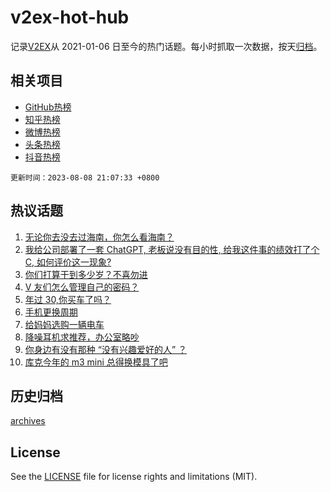 # v2ex-hot-hub

 记录[V2EX](https://www.v2ex.com/)从 2021-01-06 日至今的热门话题。每小时抓取一次数据，按天[归档](archives)。
 
 ## 相关项目

- [GitHub热榜](https://github.com/it985/github-hot-hub)
- [知乎热榜](https://github.com/it985/zhihu-hot-hub)
- [微博热榜](https://github.com/it985/weibo-hot-hub)
- [头条热榜](https://github.com/it985/toutiao-hot-hub)
- [抖音热榜](https://github.com/it985/douyin-hot-hub)


 `更新时间：2023-08-08 21:07:33 +0800`

## 热议话题

1. [无论你去没去过海南，你怎么看海南？](https://www.v2ex.com/t/963237)
1. [我给公司部署了一套 ChatGPT, 老板说没有目的性, 给我这件事的绩效打了个 C, 如何评价这一现象?](https://www.v2ex.com/t/963224)
1. [你们打算干到多少岁？不喜勿进](https://www.v2ex.com/t/963275)
1. [V 友们怎么管理自己的密码？](https://www.v2ex.com/t/963304)
1. [年过 30,你买车了吗？](https://www.v2ex.com/t/963258)
1. [手机更换周期](https://www.v2ex.com/t/963296)
1. [给妈妈选购一辆电车](https://www.v2ex.com/t/963239)
1. [降噪耳机求推荐，办公室略吵](https://www.v2ex.com/t/963289)
1. [你身边有没有那种 “没有兴趣爱好的人” ？](https://www.v2ex.com/t/963384)
1. [库克今年的 m3 mini 总得换模具了吧](https://www.v2ex.com/t/963276)

## 历史归档

[archives](archives)

## License

See the [LICENSE](LICENSE) file for license rights and limitations (MIT).
